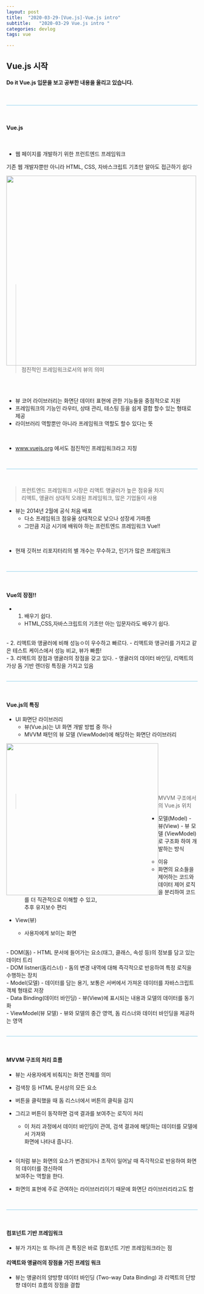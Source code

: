 ```yaml
---
layout: post
title:  "2020-03-29-[Vue.js]-Vue.js intro"
subtitle:   "2020-03-29 Vue.js intro "
categories: devlog
tags: vue

---
```



## Vue.js 시작 <br/>


#### Do it Vue.js 입문을 보고 공부한 내용을 올리고 있습니다.



<br/>

<hr style="height: 1px; background: skyblue; "/>

<br/>


#### Vue.js

<br/>

- 웹 페이지를 개발하기 위한 프런트엔드 프레임워크

<p>
  기존 웹 개발자뿐만 아니라 HTML, CSS, 자바스크립트 기초만 알아도 접근하기 쉽다
</p>

<img style="float: left;" src="https://user-images.githubusercontent.com/49095304/77879506-8bd66a80-7295-11ea-956e-d8b6d74bb49c.jpg" width="500"/><br/><br/><br/><br/><br/><br/><br/><br/><br/><br/><br/><br/><br/><br/><br/><br/>
> 점진적인 프레임워크로서의 뷰의 의미


<br/><br/>



- 뷰 코어 라이브러리는 화면단 데이터 표현에 관한 기능들을 중점적으로 지원
- 프레임워크의 기능인 라우터, 상태 관리, 테스팅 등을 쉽게 결합 할수 있는 형태로 제공
- 라이브러리 역할뿐만 아니라 프레임워크 역할도 할수 있다는 뜻

<br/>

- www.vuejs.org 에서도 점진적인 프레임워크라고 지칭


<br/>

<hr style="height: 1px; background: skyblue; "/>

<br/>


> 프런트엔드 프레임워크 시장은 리액트 앵귤러가 높은 점유율 차지 <br/>
리액트, 앵귤러 상대적 오래된 프레임워크, 많은 기업들이 사용

- 뷰는 2014년 2월에 공식 처음 배포
  - 다소 프레임워크 점유율 상대적으로 낮으나 성장세 가파름
  - 그만큼 지금 시기에 배워야 하는 프런트엔드 프레임워크 Vue!!
<br/>

- 현재 깃허브 리포지터리의 별 개수는 무수하고, 인기가 많은 프레임워크


<br/>

<hr style="height: 1px; background: skyblue; "/>

<br/>

#### Vue의 장점!!

- 1. 배우기 쉽다.
  - HTML,CSS,자바스크립트의 기초만 아는 입문자라도 배우기 쉽다.
<br/>
- 2. 리액트와 앵귤러에 비해 성능ㅇ이 우수하고 빠르다.
  - 리액트와 앵규러를 가지고 같은 테스트 케이스에서 성능 비교, 뷰가 빠름!
<br/>
- 3. 리액트의 장점과 앵귤러의 장점을 갖고 있다.
  - 앵귤러의 데이터 바인딩, 리액트의 가상 돔 기반 렌더링 특징을 가지고 있음
<br/>


<br/>

<hr style="height: 1px; background: skyblue; "/>

<br/>

#### Vue.js의 특징

- UI 화면단 라이브러리
  - 뷰(Vue.js)는 UI 화면 개발 방법 중 하나
  - MVVM 패턴의 뷰 모델 (ViewModel)에 해당하는 화면단 라이브러리

<img style="float: left;" src="https://user-images.githubusercontent.com/49095304/77880189-0489f680-7297-11ea-8ebe-0402e252963a.jpg" width="400"/> <br/><br/><br/><br/><br/><br/><br/>
>MVVM 구조에서의 Vue.js 위치

- 모델(Model) - 뷰(View) - 뷰 모델 (ViewModel)로 구조화 하여 개발하는 방식

  - 이유
  - 화면의 요소들을 제어하는 코드와 데이터 제어 로직을 분리하여 코드를 더 직관적으로 이해할 수 있고, <br/>
  추후 유지보수 편리


- View(뷰)
  - 사용자에게 보이는 화면
<br/>
- DOM(돔)
  - HTML 문서에 들어가는 요소(태그, 클래스, 속성 등)의 정보를 담고 있는 데이터 트리
<br/>
- DOM listner(돔리스너)
  - 돔의 변경 내역에 대해 즉각적으로 반응하여 특정 로직을 수행하는 장치
<br/>
- Model(모델)
  - 데이터를 담는 용기, 보통은 서버에서 가져온 데이터를 자바스크립트 객체 형태로 저장
<br/>
- Data Binding(데이터 바인딩)
  - 뷰(View)에 표시되는 내용과 모델의 데이터를 동기화
<br/>
- ViewModel(뷰 모델)
 - 뷰와 모델의 중간 영역, 돔 리스너와 데이터 바인딩을 제공하는 영역
<br/>

<br/>

<hr style="height: 1px; background: skyblue; "/>

<br/>


#### MVVM 구조의 처리 흐름

- 뷰는 사용자에게 비춰지는 화면 전체를 의미
- 검색창 등 HTML 문서상의 모든 요소
- 버튼을 클릭했을 때 돔 리스너에서 버튼의 클릭을 감지
- 그리고 버튼이 동작하면 검색 결과를 보여주는 로직이 처리
  - 이 처리 과정에서 데이터 바인딩이 관여, 검색 결과에 해당하는 데이터를 모델에서 가져와 <br/>
  화면에 나타내 줍니다.
<br/><br/>

- 이처럼 뷰는 화면의 요소가 변경되거나 조작이 일어날 때 즉각적으로 반응하여 화면의 데이터를 갱신하여<br/> 보여주는 역할을 한다.
- 화면의 표현에 주로 관여하는 라이브러리이기 때문에 화면단 라이브러리라고도 함

<br/>

<hr style="height: 1px; background: skyblue; "/>

<br/>


#### 컴포넌트 기반 프레임워크

- 뷰가 가지는 또 하나의 큰 특징은 바로 컴포넌트 기반 프레임워크라는 점

#### 리액트와 앵귤러의 장점을 가진 프레임 워크

- 뷰는 앵귤러의 양방향 데이터 바인딩 (Two-way Data Binding) 과 리액트의 단방향 데이터 흐름의 장점을 결합
